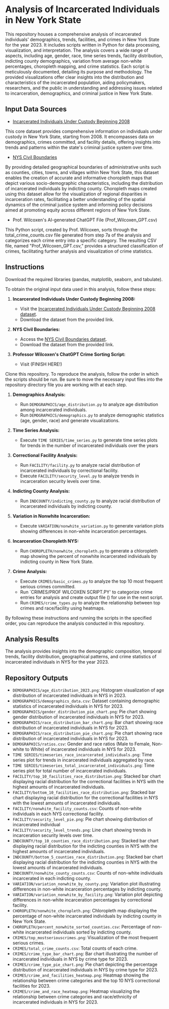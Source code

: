 # Analysis of Incarcerated Individuals in New York State

This repository houses a comprehensive analysis of incarcerated individuals' demographics, trends, facilities, and crimes in New York State for the year 2023. It includes scripts written in Python for data processing, visualization, and interpretation. The analysis covers a wide range of aspects, including age, gender, race, time series trends, facility distribution, indicting county demographics, variation from average non-white percentages, choropleth mapping, and crime statistics. Each script is meticulously documented, detailing its purpose and methodology. The provided visualizations offer clear insights into the distribution and characteristics of the incarcerated population, aiding policymakers, researchers, and the public in understanding and addressing issues related to incarceration, demographics, and criminal justice in New York State. 

## Input Data Sources
- [Incarcerated Individuals Under Custody Beginning 2008](https://data.ny.gov/Public-Safety/Incarcerated-Individuals-Under-Custody-Beginning-2/55zc-sp6m/about_data)

This core dataset provides comprehensive information on individuals under custody in New York State, starting from 2008. It encompasses data on demographics, crimes committed, and facility details, offering insights into trends and patterns within the state's criminal justice system over time. 

- [NYS Civil Boundaries](https://data.gis.ny.gov/datasets/sharegisny::nys-civil-boundaries/explore?layer=2&location=42.846702%2C-78.687173%2C7.82&showTable=true)

By providing detailed geographical boundaries of administrative units such as counties, cities, towns, and villages within New York State, this dataset enables the creation of accurate and informative choropleth maps that depict various socio-demographic characteristics, including the distribution of incarcerated individuals by indicting county. Choropleth maps created using this dataset allow for the visualization of regional disparities in incarceration rates, facilitating a better understanding of the spatial dynamics of the criminal justice system and informing policy decisions aimed at promoting equity across different regions of New York State.

- Prof. Wilcoxen's AI-generated ChatGPT File (Prof_Wilcoxen_GPT.csv)

This Python script, created by Prof. Wilcoxen, sorts through the total_crime_counts.csv file generated from step 7a of the analysis and categorizes each crime entry into a specific category. The resulting CSV file, named "Prof_Wilcoxen_GPT.csv," provides a structured classification of crimes, facilitating further analysis and visualization of crime statistics.

## Instructions
Download the required libraries (pandas, matplotlib, seaborn, and tabulate).

To obtain the original input data used in this analysis, follow these steps:

1. **Incarcerated Individuals Under Custody Beginning 2008:**
   - Visit the [Incarcerated Individuals Under Custody Beginning 2008 dataset](https://data.ny.gov/Public-Safety/Incarcerated-Individuals-Under-Custody-Beginning-2/55zc-sp6m/about_data).
   - Download the dataset from the provided link.

2. **NYS Civil Boundaries:**
   - Access the [NYS Civil Boundaries dataset](https://data.gis.ny.gov/datasets/sharegisny::nys-civil-boundaries/explore?layer=2&location=42.846702%2C-78.687173%2C7.82&showTable=true).
    - Download the dataset from the provided link.

3. **Professor Wilcoxen's ChatGPT Crime Sorting Script:**
   - Visit (FINISH HERE!)

Clone this repository. To reproduce the analysis, follow the order in which the scripts should be run. Be sure to move the necessary input files into the repository directory file you are working with at each step. 

1. **Demographics Analysis:**
   - Run `DEMOGRAPHICS/age_distribution.py` to analyze age distribution among incarcerated individuals.
   - Run `DEMOGRAPHICS/demographics.py` to analyze demographic statistics (age, gender, race) and generate visualizations.

2. **Time Series Analysis:**
   - Execute `TIME SERIES/time_series.py` to generate time series plots for trends in the number of incarcerated individuals over the years
  
3. **Correctional Facility Analysis:**
   - Run `FACILITY/facility.py` to analyze racial distribution of incarcerated individuals by correctional facility.
   - Execute `FACILITY/security_level.py` to analyze trends in incarceration security levels over time.

4. **Indicting County Analysis:**
   - Run `INDCOUNTY/indicting_county.py` to analyze racial distribution of incarcerated individuals by indicting county.

5. **Variation in Nonwhite Incarceration:**
   - Execute `VARIATION/nonwhite_variation.py` to generate variation plots showing differences in non-white incarceration percentages.

6. **Incarceration Choropleth NYS:**
   - Run `CHOROPLETH/nonwhite_choropleth.py` to generate a chloropleth map showing the percent of nonwhite incarcerated individuals by indicting county in New York State.

7. **Crime Analysis:**
   - Execute `CRIMES/basic_crimes.py` to analyze the top 10 most frequent serious crimes committed.
   - Run `CRIMES/PROF WILCOXEN SCRIPT.PY' to categorize crime entries for analysis and create output file () for use in the next script.
   - Run `CRIMES/crime_types.py` to analyze the relationship between top crimes and race/facility using heatmaps.

By following these instructions and running the scripts in the specified order, you can reproduce the analysis conducted in this repository.

## Analysis Results
The analysis provides insights into the demographic composition, temporal trends, facility distribution, geographical patterns, and crime statistics of incarcerated individuals in NYS for the year 2023.

## Repository Outputs
- `DEMOGRAPHICS/age_distribution_2023.png`: Histogram visualization of age distribution of incarcerated individuals in NYS in 2023.
- `DEMOGRAPHICS/demographics_data.csv`: Dataset containing demographic statistics of incarcerated individuals in NYS for 2023.
- `DEMOGRAPHICS/gender_distribution_pie_chart.png`: Pie chart showing gender distribution of incarcerated individuals in NYS for 2023.
- `DEMOGRAPHICS/race_distribution_bar_chart.png`: Bar chart showing race distribution of incarcerated individuals in NYS for 2023.
- `DEMOGRAPHICS/race_distribution_pie_chart.png`: Pie chart showing race distribution of incarcerated individuals in NYS for 2023.
- `DEMOGRAPHICS/ratios.csv`: Gender and race ratios (Male to Female, Non-white to White) of incarcerated individuals in NYS for 2023.
- `TIME SERIES/timeseries_race_incarcerated_individuals.png`: Time series plot for trends in incarcerated individuals aggregated by race.
- `TIME SERIES/timeseries_total_incarcerated_individuals.png`: Time series plot for total number of incarcerated individuals.
- `FACILITY/top_10_facilities_race_distribution.png`: Stacked bar chart displaying racial distribution for the correctional facilities in NYS with the highest amounts of incarcerated individuals.
- `FACILITY/bottom_10_facilities_race_distribution.png`: Stacked bar chart displaying racial distribution for the correctional facilities in NYS with the lowest amounts of incarcerated individuals.
- `FACILITY/nonwhite_facility_counts.csv`: Counts of non-white individuals in each NYS correctional facility.
- `FACILITY/security_level_pie.png`: Pie chart showing distribution of incarcerated individual
- `FACILITY/security_level_trends.png`: Line chart showing trends in incarceration security levels over time.
- `INDCOUNTY/top_10_counties_race_distribution.png`: Stacked bar chart displaying racial distribution for the indicting counties in NYS with the highest amounts of incarcerated individuals.
- `INDCOUNTY/bottom_5_counties_race_distribution.png`: Stacked bar chart displaying racial distribution for the indicting counties in NYS with the lowest amounts of incarcerated individuals.
- `INDCOUNTY/nonwhite_county_counts.csv`: Counts of non-white individuals incarcerated in each indicting county.
- `VARIATION/variation_nonwhite_by_county.png`: Variation plot illustrating differences in non-white incarceration percentages by indicting county.
- `VARIATION/variation_nonwhite_by_facility.png`: Variation plot depicting differences in non-white incarceration percentages by correctional facility.
- `CHOROPLETH/nonwhite_choropleth.png`: Chloropleth map displaying the percentage of non-white incarcerated individuals by indicting county in New York State.
- `CHOROPLETH/percent_nonwhite_sorted_counties.csv`: Percentage of non-white incarcerated individuals sorted by indicting county.
- `CRIMES/top_mostseriouscrimes.png`: Visualization of the most frequent serious crimes.
- `CRIMES/total_crime_counts.csv`: Total counts of each crime.
- `CRIMES/crime_type_bar_chart.png`: Bar chart illustrating the number of incarcerated individuals in NYS by crime type for 2023.
- `CRIMES/crime_type_pie_chart.png`: Pie chart depicting the percentage distribution of incarcerated individuals in NYS by crime type for 2023.
- `CRIMES/crime_and_facilities_heatmap.png`: Heatmap showing the relationship between crime categories and the top 10 NYS correctional facilities for 2023.
- `CRIMES/crime_and_race_heatmap.png`: Heatmap visualizing the relationship between crime categories and race/ethnicity of incarcerated individuals in NYS for 2023.


